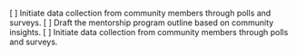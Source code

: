 [ ] Initiate data collection from community members through polls and surveys.
[ ] Draft the mentorship program outline based on community insights.
[ ] Initiate data collection from community members through polls and surveys.